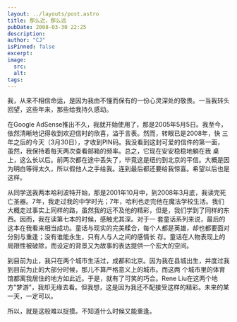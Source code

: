 ```yaml
---
layout: ../layouts/post.astro
title: 那么近，那么远
pubDate: 2008-03-30 22:25
description: 
author: "CJ"
isPinned: false
excerpt: 
image:
  src:
  alt:
tags: 
---
```

我，从来不相信命运，是因为我由不懂而保有的一份心灵深处的敬畏。一当我转头回望，这些年来，那些给我持久感动。

在Google AdSense推出不久，我就开始使用了，那是2005年5月5日。我至今，依然清晰地记得收到欢迎信时的欣喜，溢于言表。然而，转眼已是2008年，快 三年之后的今天（3月30日），才收到PIN码。我没看到这封可爱的信件的第一面，虽然，我保持着每天两次查看邮箱的频率。总之，它现在安安稳稳地躺在我 桌上，这么长以后。前两次都在途中丢失了，毕竟这是纽约到北京的平信。大概是因为明白等得太久，所以假他人之手给我。连到最后都还要给我惊喜。希望以后也是这样。

从同学送我两本哈利波特开始，那是2001年10月中，到2008年3月底，我读完死亡圣器。7年，我走过我的中学时光；7年，哈利也走完他在魔法学校生活。我们大概走过事实上同样的路，虽然我的远不及他的精彩，但是，我们学到了同样的东西。因而，我在读第七本的时候，感触尤其深。对于一 套童话系列来说，最后的这本在我看来相当成功。童话与现实的完美糅合，每个人都是英雄，却也都要面对分别与重逢；没有谁能永生，只有人与人之间的感情长 存。童话在人物表现上的局限性被破除，而设定的背景又为故事的表达提供一个宏大的空间。

到目前为止，我只在两个城市生活过，成都和北京。因为我在县城出生，并度过我到目前为止的大部分时候，那儿不算严格意义上的城市。而这两 个城市里的体育馆都离我居住的地方如此近。于是，就有了可笑的巧合。Rene Liu在这两个地方"梦游"，我却无缘去看。但我想，这是因为我还不配接受这样的精彩。未来的某一天，一定可以。

所以，就是这般难以捉摸。不知道什么时候又能重逢。
